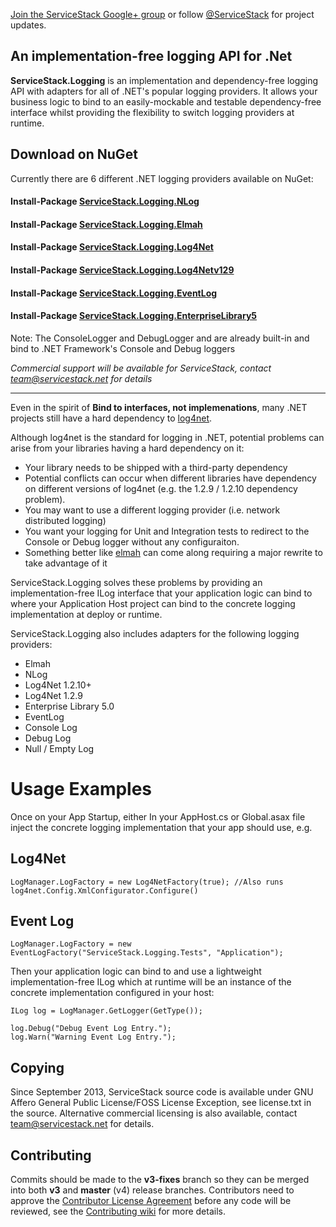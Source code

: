 [Join the ServiceStack Google+ group](http://groups.google.com/group/servicestack) or
follow [@ServiceStack](http://twitter.com/servicestack) for project updates.

## An implementation-free logging API for .Net

**ServiceStack.Logging** is an implementation and dependency-free logging API with adapters for all of .NET's popular logging providers.
It allows your business logic to bind to an easily-mockable and testable dependency-free interface whilst providing the flexibility to switch logging providers at runtime.

## Download on NuGet

Currently there are 6 different .NET logging providers available on NuGet:

#### Install-Package [ServiceStack.Logging.NLog](https://nuget.org/packages/ServiceStack.Logging.NLog)
#### Install-Package [ServiceStack.Logging.Elmah](https://nuget.org/packages/ServiceStack.Logging.Elmah)
#### Install-Package [ServiceStack.Logging.Log4Net](https://nuget.org/packages/ServiceStack.Logging.Log4Net)
#### Install-Package [ServiceStack.Logging.Log4Netv129](https://nuget.org/packages/ServiceStack.Logging.Log4Netv129)
#### Install-Package [ServiceStack.Logging.EventLog](https://nuget.org/packages/ServiceStack.Logging.EventLog)
#### Install-Package [ServiceStack.Logging.EnterpriseLibrary5](https://nuget.org/packages/ServiceStack.Logging.EnterpriseLibrary5/)

Note: The ConsoleLogger and DebugLogger and are already built-in and bind to .NET Framework's Console and Debug loggers

_Commercial support will be available for ServiceStack, contact team@servicestack.net for details_

-----

Even in the spirit of **Bind to interfaces, not implemenations**, many .NET projects still have
a hard dependency to [log4net](http://logging.apache.org/log4net/index.html). 

Although log4net is the standard for logging in .NET, potential problems can arise from your libraries having a hard dependency on it:

* Your library needs to be shipped with a third-party dependency
* Potential conflicts can occur when different libraries have dependency on different versions of log4net (e.g. the 1.2.9 / 1.2.10 dependency problem).
* You may want to use a different logging provider (i.e. network distributed logging)
* You want your logging for Unit and Integration tests to redirect to the Console or Debug logger without any configuraiton.
* Something better like [elmah](http://code.google.com/p/elmah/) can come along requiring a major rewrite to take advantage of it

ServiceStack.Logging solves these problems by providing an implementation-free ILog interface that your application logic can bind to 
where your Application Host project can bind to the concrete logging implementation at deploy or runtime.

ServiceStack.Logging also includes adapters for the following logging providers:

* Elmah
* NLog
* Log4Net 1.2.10+
* Log4Net 1.2.9
* Enterprise Library 5.0
* EventLog
* Console Log
* Debug Log
* Null / Empty Log

# Usage Examples

Once on your App Startup, either In your AppHost.cs or Global.asax file inject the concrete logging implementation that your app should use, e.g.

## Log4Net
    LogManager.LogFactory = new Log4NetFactory(true); //Also runs log4net.Config.XmlConfigurator.Configure()

## Event Log
    LogManager.LogFactory = new EventLogFactory("ServiceStack.Logging.Tests", "Application");

Then your application logic can bind to and use a lightweight implementation-free ILog which at runtime will be an instance of the concrete implementation configured in your host:

    ILog log = LogManager.GetLogger(GetType());

    log.Debug("Debug Event Log Entry.");
    log.Warn("Warning Event Log Entry.");

## Copying

Since September 2013, ServiceStack source code is available under GNU Affero General Public License/FOSS License Exception, see license.txt in the source. Alternative commercial licensing is also available, contact team@servicestack.net for details.

## Contributing

Commits should be made to the **v3-fixes** branch so they can be merged into both **v3** and **master** (v4) release branches. 
Contributors need to approve the [Contributor License Agreement](https://docs.google.com/forms/d/16Op0fmKaqYtxGL4sg7w_g-cXXyCoWjzppgkuqzOeKyk/viewform) before any code will be reviewed, see the [Contributing wiki](https://github.com/ServiceStack/ServiceStack/wiki/Contributing) for more details. 
